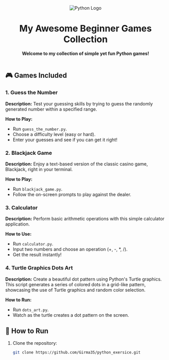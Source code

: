 <div align="center">
  <img src="https://www.python.org/static/community_logos/python-logo.png" alt="Python Logo">
</div>

<h1 align="center">My Awesome Beginner Games Collection</h1>

<div align="center">
  <strong>Welcome to my collection of simple yet fun Python games!</strong>
</div>

<br>

## 🎮 Games Included

### 1. Guess the Number

**Description:** Test your guessing skills by trying to guess the randomly generated number within a specified range.

**How to Play:**
- Run `guess_the_number.py`.
- Choose a difficulty level (easy or hard).
- Enter your guesses and see if you can get it right!

### 2. Blackjack Game

**Description:** Enjoy a text-based version of the classic casino game, Blackjack, right in your terminal.

**How to Play:**
- Run `blackjack_game.py`.
- Follow the on-screen prompts to play against the dealer.

### 3. Calculator

**Description:** Perform basic arithmetic operations with this simple calculator application.

**How to Use:**
- Run `calculator.py`.
- Input two numbers and choose an operation (+, -, *, /).
- Get the result instantly!

### 4. Turtle Graphics Dots Art

**Description:** Create a beautiful dot pattern using Python's Turtle graphics. This script generates a series of colored dots in a grid-like pattern, showcasing the use of Turtle graphics and random color selection.

**How to Run:**
- Run `dots_art.py`.
- Watch as the turtle creates a dot pattern on the screen.

## 🚀 How to Run

1. Clone the repository:
   ```sh
   git clone https://github.com/Girma35/python_exersice.git
